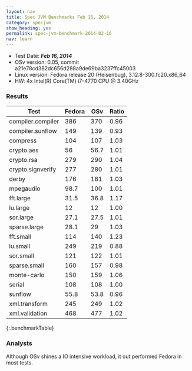 ```yaml
---
layout: nav
title: Spec JVM Benchmarks Feb 16, 2014
category: specjvm
show_heading: yes
permalink: spec-jvm-benchmark-2014-02-16
nav: learn
---
```


* Test Date: ***Feb 16, 2014***  
* OSv version: 0.05, commit a21e78cd382dc656d288a9de69ba3237ffc45003
* Linux version: Fedora release 20 (Heisenbug), 3.12.8-300.fc20.x86_64
* HW: 4x Intel(R) Core(TM) i7-4770 CPU @ 3.40GHz

### Results

Test |  Fedora  |  OSv  |  Ratio
-----|----------|-------|--------
compiler.compiler |  	386	|	370	|	0.96
compiler.sunflow |	149	|	139	|	0.93
compress | 	104	|	107	|	1.03
crypto.aes | 	56	|	56.7	|	1.01
crypto.rsa | 	279	|	290	|	1.04
crypto.signverify | 	277	|	280	|	1.01
derby | 	176	|	181	|	1.03
mpegaudio | 	98.7	|	100	|	1.01
fft.large | 	31.5	|	36.8	|	1.17
lu.large | 	12	|	12	|	1.00
sor.large | 	27.1	|	27.5	|	1.01
sparse.large | 	28.1	|	29	|	1.03
fft.small | 	114	|	140	|	1.23
lu.small | 	249	|	219	|	0.88
sor.small | 	121	|	122	|	1.01
sparse.small | 	160	|	157	|	0.98
monte-carlo | 	150	|	159	|	1.06
serial | 	108	|	108	|	1.00
sunflow | 	55.8	|	53.8	|	0.96
xml.transform | 	245	|	249	|	1.02
xml.validation | 	468	|	477	|	1.02
{:.benchmarkTable}

### Analysts
Although OSv shines a IO intensive workload, it out performed Fedora in most tests.
